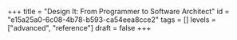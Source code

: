 +++
title =  "Design It: From Programmer to Software Architect"
id =  "e15a25a0-6c08-4b78-b593-ca54eea8cce2"
tags = []
levels =  ["advanced", "reference"]
draft = false
+++
